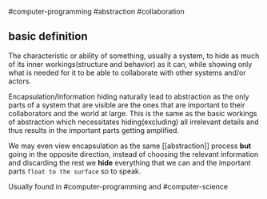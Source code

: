 #computer-programming
#abstraction 
#collaboration 
## basic definition
The characteristic or ability of something, usually a system, to hide as much of its inner workings(structure and behavior) as it can, while showing only what is needed for it to be able to collaborate with other systems and/or actors.

Encapsulation/Information hiding naturally lead to abstraction as the only parts of a system that are visible are the ones that are important to their collaborators and the world at large. This is the same as the basic workings of abstraction which necessitates hiding(excluding) all irrelevant details and thus results in the important parts getting amplified.

We may even view encapsulation as the same [[abstraction]] process **but** going in the opposite direction, instead of choosing the relevant information and discarding the rest we **hide** everything that we can and the important parts `float to the surface` so to speak.






Usually found in #computer-programming and #computer-science
